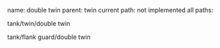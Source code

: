 name: double twin
parent: twin
current path: not implemented
all paths:

  tank/twin/double twin

  tank/flank guard/double twin
